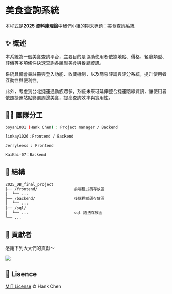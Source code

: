 # 美食查詢系統
本程式是**2025 資料庫理論**中我們小組的期末專題：美食查詢系統  

## ✨ 概述  

本系統為一個美食查詢平台，主要目的是協助使用者依據地點、價格、餐廳類型、評價等多項條件快速查詢各類型美食與餐廳資訊。  
  
系統具備會員註冊與登入功能、收藏機制，以及簡易評論與評分系統，提升使用者互動性與便利性。  
  
此外，考慮到台北捷運通勤族眾多，系統未來可延伸整合捷運路線資訊，讓使用者依照捷運站點篩選周邊美食，提高查詢效率與實用性。  

## 🧑‍💻 團隊分工  
```sh
boyan1001 (Hank Chen) : Project manager / Backend

linkay1026：Frontend / Backend

Jerryleess : Frontend

KaiKai-07：Backend 
```

## 🧱 結構

```sh
2025_DB_final_project
├── /frontend/                前端程式碼存放區
│  └── ...
├── /backend/                 後端程式碼存放區
│  └── ... 
├── /sql/
│  └── ...                    sql 語法存放區
└── ...
```  

## 💪 貢獻者
感謝下列大大們的貢獻～  
  
<a href="https://github.com/boyan1001/2025_DB_final_project/graphs/contributors">
  <img src="https://contrib.rocks/image?repo=boyan1001/2025_DB_final_project" />
</a>

## 🪪 Lisence  
[MIT License](LICENSE) © Hank Chen  
